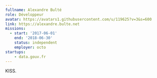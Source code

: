 ```yaml
---
fullname: Alexandre Bulté
role: Développeur
avatar: https://avatars1.githubusercontent.com/u/119625?v=3&s=600
link: https://alexandre.bulte.net
missions:
  - start: '2017-06-01'
    end: '2018-06-30'
    status: independent
    employer: octo
startups:
    - data.gouv.fr
---
```


KISS.
